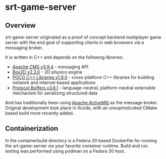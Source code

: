 # srt-game-server

## Overview

srt-game-server originated as a proof of concept backend multiplayer game server with the end goal of supporting clients in web browsers via a messaging broker.

It is written in C++ and depends on the following libraries:
* [Apache CMS v3.9.4](https://activemq.apache.org/components/cms) - messaging API
* [Box2D v2.3.0](https://box2d.org) - 2D physics engine
* [POCO C++ Libraries v1.9.0](https://pocoproject.org) - cross-platform C++ libraries for building network and internet-based applications
* [Protocol Buffers v3.6.1](https://developers.google.com/protocol-buffers) - language-neutral, platform-neutral extensible mechanism for serializing structured data

And has traditionally been using [Apache ActiveMQ](activemq.apache.org) as the message broker. Original development took place in Xcode, 
with an unsophisticated CMake based build more recently added.

## Containerization

In the containerbuild directory is a Fedora 30 based Dockerfile for running the srt-game-server via your favorite container runtime.
Build and run testing was performed using podman on a Fedora 30 host.